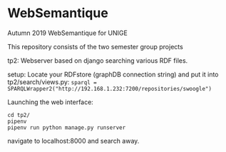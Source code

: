 # WebSemantique
Autumn 2019 WebSemantique for UNIGE

This repository consists of the two semester group projects


tp2:
Webserver based on django searching various RDF files.


setup:
Locate your RDFstore (graphDB connection string) and put it into
tp2/search/views.py: 
`sparql = SPARQLWrapper2("http://192.168.1.232:7200/repositories/swoogle")`

Launching the web interface:
```
cd tp2/
pipenv
pipenv run python manage.py runserver
```
navigate to localhost:8000 and search away. 